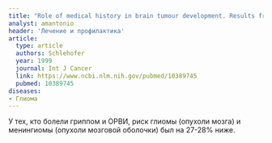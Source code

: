 ```yaml
---
title: "Role of medical history in brain tumour development. Results from the international adult brain tumour study"
analyst: amantonio
header: 'Лечение и профилактика'
article:
  type: article
  authors: Schlehofer
  year: 1999
  journal: Int J Cancer
  link: https://www.ncbi.nlm.nih.gov/pubmed/10389745
  pubmed: 10389745
diseases:
- Глиома
---
```


У тех, кто болели гриппом и ОРВИ, риск глиомы (опухоли мозга) и менингиомы (опухоли мозговой оболочки) был на 27-28% ниже.
